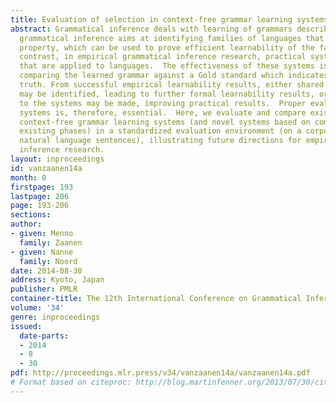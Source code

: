 ```yaml
---
title: Evaluation of selection in context-free grammar learning systems
abstract: Grammatical inference deals with learning of grammars describing languages.  Formal
  grammatical inference aims at identifying families of languages that have a shared
  property, which can be used to prove efficient learnability of the families formally.  In
  contrast, in empirical grammatical inference research, practical systems are developed
  that are applied to languages.  The effectiveness of these systems is measured by
  comparing the learned grammar against a Gold standard which indicates the ground
  truth. From successful empirical learnability results, either shared properties
  may be identified, leading to further formal learnability results, or modifications
  to the systems may be made, improving practical results.  Proper evaluation of empirical
  systems is, therefore, essential.  Here, we evaluate and compare existing state-of-the-art
  context-free grammar learning systems (and novel systems based on combinations of
  existing phases) in a standardized evaluation environment (on a corpus of plain
  natural language sentences), illustrating future directions for empirical grammatical
  inference research.
layout: inproceedings
id: vanzaanen14a
month: 0
firstpage: 193
lastpage: 206
page: 193-206
sections: 
author:
- given: Menno
  family: Zaanen
- given: Nanne
  family: Noord
date: 2014-08-30
address: Kyoto, Japan
publisher: PMLR
container-title: The 12th International Conference on Grammatical Inference
volume: '34'
genre: inproceedings
issued:
  date-parts:
  - 2014
  - 8
  - 30
pdf: http://proceedings.mlr.press/v34/vanzaanen14a/vanzaanen14a.pdf
# Format based on citeproc: http://blog.martinfenner.org/2013/07/30/citeproc-yaml-for-bibliographies/
---
```

